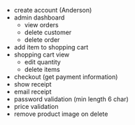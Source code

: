 - create account (Anderson)
- admin dashboard
  - view orders
  - delete customer
  - delete order
- add item to shopping cart
- shopping cart view
  - edit quantity
  - delete items
- checkout (get payment information)
- show receipt
- email receipt
- password validation (min length 6 char)
- price validation
- remove product image on delete